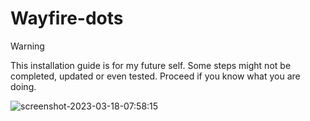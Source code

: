 # Wayfire-dots
Warning

This installation guide is for my future self. Some steps might not be completed, updated or even tested. Proceed if you know what you are doing.

![screenshot-2023-03-18-07:58:15](https://user-images.githubusercontent.com/18442224/226104592-d15b8b72-3a5e-4306-950b-4b5421dcee3f.png)

